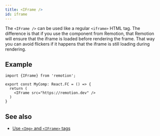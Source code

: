 ```yaml
---
title: <IFrame />
id: iframe
---
```


The `<IFrame />` can be used like a regular `<iframe>` HTML tag.
The difference is that if you use the component from Remotion, that Remotion will ensure that the iframe is loaded before rendering the frame. That way you can avoid flickers if it happens that the iframe is still loading during rendering.

## Example

```tsx twoslash
import {IFrame} from 'remotion';

export const MyComp: React.FC = () => {
  return (
    <IFrame src="https://remotion.dev" />
  )
}

```

## See also

- [Use `<Img>` and `<IFrame>` tags](/docs/use-img-and-iframe)
